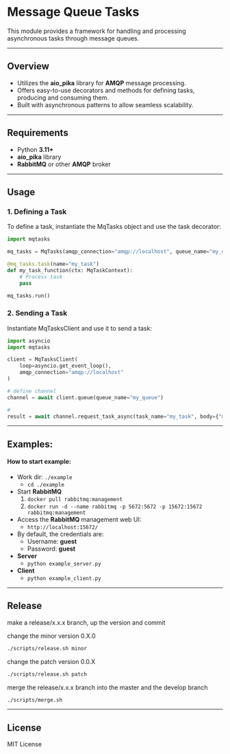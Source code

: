 # Message Queue Tasks

This module provides a framework for handling and processing asynchronous tasks through message queues.

---
## Overview
- Utilizes the **aio_pika** library for **AMQP** message processing.
- Offers easy-to-use decorators and methods for defining tasks, producing and consuming them.
- Built with asynchronous patterns to allow seamless scalability.

--- 
## Requirements
- Python **3.11+**
- **aio_pika** library
- **RabbitMQ** or other **AMQP** broker

---
## Usage

### 1. Defining a Task
To define a task, instantiate the MqTasks object and use the task decorator:
```python
import mqtasks

mq_tasks = MqTasks(amqp_connection="amqp://localhost", queue_name="my_queue")

@mq_tasks.task(name="my_task")
def my_task_function(ctx: MqTaskContext):
    # Process task
    pass

mq_tasks.run()
```

### 2. Sending a Task
Instantiate MqTasksClient and use it to send a task:

```python
import asyncio
import mqtasks

client = MqTasksClient(
    loop=asyncio.get_event_loop(),
    amqp_connection="amqp://localhost"
)

# define channel
channel = await client.queue(queue_name="my_queue")

#
result = await channel.request_task_async(task_name="my_task", body={"message": "hello world"})

```
---
## Examples:

#### How to start example:
- Work dir: ```./example```
  - ```cd ./example```
- Start **RabbitMQ**
  1. ```docker pull rabbitmq:management```
  2.  ```docker run -d --name rabbitmq -p 5672:5672 -p 15672:15672 rabbitmq:management```
- Access the **RabbitMQ** management web UI:
  - ```http://localhost:15672/```
- By default, the credentials are:
  - Username: **guest**
  - Password: **guest**
- **Server**
  - ```python example_server.py```
- **Client**
  - ```python example_client.py```
---
## Release
make a release/x.x.x branch, up the version and commit

change the minor version 0.X.0
```bash
./scripts/release.sh minor
```

change the patch version 0.0.X
```bash
./scripts/release.sh patch
```

merge the release/x.x.x branch into the master and the develop branch
```bash
./scripts/merge.sh
```
---
## License
MIT License